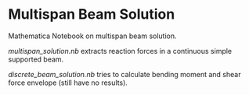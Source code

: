 # Multispan Beam Solution
Mathematica Notebook on multispan beam solution. 

*multispan_solution.nb* extracts reaction forces in a continuous simple supported beam.

*discrete_beam_solution.nb* tries to calculate bending moment and shear force envelope (still have no results).

